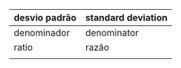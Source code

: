 
| desvio padrão | standard deviation |
| ------------- | ------------------ |
| denominador   | denominator        |
| ratio         | razão              |
|               |                    |

